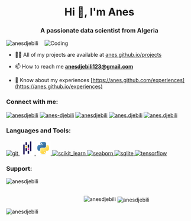 <h1 align="center">Hi 👋, I'm Anes</h1>
<h3 align="center">A passionate data scientist from Algeria</h3>

<img align='right' src="https://i.ibb.co/dmdmQH4/giphy.gif" alt='Coding' width="400"/>

<p align="left"> <img src="https://komarev.com/ghpvc/?username=anesdjebili&label=Profile%20views&color=0e75b6&style=flat" alt="anesdjebili" /> </p>

- 👨‍💻 All of my projects are available at [anes.github.io/projects](anes.github.io/projects)

- 📫 How to reach me **anesdjebili123@gmail.com**

- 📄 Know about my experiences [https://anes.github.com/experiences](https://anes.github.io/experiences)

<h3 align="left">Connect with me:</h3>
<p align="left">
<a href="https://twitter.com/anesdjebili" target="blank"><img align="center" src="https://raw.githubusercontent.com/rahuldkjain/github-profile-readme-generator/master/src/images/icons/Social/twitter.svg" alt="anesdjebili" height="30" width="40" /></a>
<a href="https://linkedin.com/in/anes-djebili" target="blank"><img align="center" src="https://raw.githubusercontent.com/rahuldkjain/github-profile-readme-generator/master/src/images/icons/Social/linked-in-alt.svg" alt="anes-djebili" height="30" width="40" /></a>
<a href="https://kaggle.com/anesdjebili" target="blank"><img align="center" src="https://raw.githubusercontent.com/rahuldkjain/github-profile-readme-generator/master/src/images/icons/Social/kaggle.svg" alt="anesdjebili" height="30" width="40" /></a>
<a href="https://fb.com/anes.djebili" target="blank"><img align="center" src="https://raw.githubusercontent.com/rahuldkjain/github-profile-readme-generator/master/src/images/icons/Social/facebook.svg" alt="anes.djebili" height="30" width="40" /></a>
<a href="https://instagram.com/anes.djebili" target="blank"><img align="center" src="https://raw.githubusercontent.com/rahuldkjain/github-profile-readme-generator/master/src/images/icons/Social/instagram.svg" alt="anes.djebili" height="30" width="40" /></a>
</p>

<h3 align="left">Languages and Tools:</h3>
<p align="left"> <a href="https://git-scm.com/" target="_blank" rel="noreferrer"> <img src="https://www.vectorlogo.zone/logos/git-scm/git-scm-icon.svg" alt="git" width="40" height="40"/> </a> <a href="https://pandas.pydata.org/" target="_blank" rel="noreferrer"> <img src="https://raw.githubusercontent.com/devicons/devicon/2ae2a900d2f041da66e950e4d48052658d850630/icons/pandas/pandas-original.svg" alt="pandas" width="40" height="40"/> </a> <a href="https://www.python.org" target="_blank" rel="noreferrer"> <img src="https://raw.githubusercontent.com/devicons/devicon/master/icons/python/python-original.svg" alt="python" width="40" height="40"/> </a> <a href="https://scikit-learn.org/" target="_blank" rel="noreferrer"> <img src="https://upload.wikimedia.org/wikipedia/commons/0/05/Scikit_learn_logo_small.svg" alt="scikit_learn" width="40" height="40"/> </a> <a href="https://seaborn.pydata.org/" target="_blank" rel="noreferrer"> <img src="https://seaborn.pydata.org/_images/logo-mark-lightbg.svg" alt="seaborn" width="40" height="40"/> </a> <a href="https://www.sqlite.org/" target="_blank" rel="noreferrer"> <img src="https://www.vectorlogo.zone/logos/sqlite/sqlite-icon.svg" alt="sqlite" width="40" height="40"/> </a> <a href="https://www.tensorflow.org" target="_blank" rel="noreferrer"> <img src="https://www.vectorlogo.zone/logos/tensorflow/tensorflow-icon.svg" alt="tensorflow" width="40" height="40"/> </a> </p>

<h3 align="left">Support:</h3>
<p><a href="https://www.buymeacoffee.com/anesdjebili"> <img align="left" src="https://cdn.buymeacoffee.com/buttons/v2/default-yellow.png" height="50" width="210" alt="anesdjebili" /></a></p><br><br>

<p><img align="left" src="https://github-readme-stats.vercel.app/api/top-langs?username=anesdjebili&show_icons=true&locale=en&layout=compact" alt="anesdjebili" /></p>

<p>&nbsp;<img align="center" src="https://github-readme-stats.vercel.app/api?username=anesdjebili&show_icons=true&locale=en" alt="anesdjebili" /></p>

<p><img align="center" src="https://github-readme-streak-stats.herokuapp.com/?user=anesdjebili&" alt="anesdjebili" /></p>
